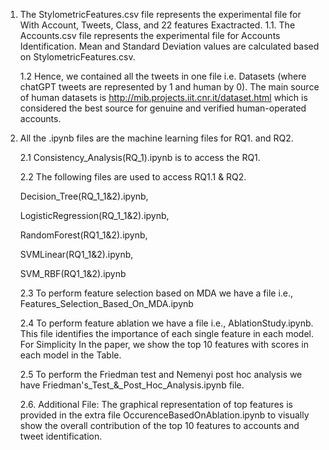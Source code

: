 1. The StylometricFeatures.csv file represents the experimental file for With Account, Tweets, Class, and 22 features Exactracted.
   1.1. The Accounts.csv file represents the experimental file for Accounts Identification. Mean and Standard Deviation values are calculated based on StylometricFeatures.csv.

   1.2 Hence, we contained all the tweets in one file i.e. Datasets (where chatGPT tweets are represented by 1 and human by 0). The main source of human datasets is http://mib.projects.iit.cnr.it/dataset.html which is considered the best source for genuine and verified human-operated accounts.

2. All the .ipynb files are the machine learning files for RQ1. and RQ2.
   
   2.1 Consistency_Analysis(RQ_1).ipynb is to access the RQ1.
   
   2.2 The following files are used to access RQ1.1 & RQ2.

   Decision_Tree(RQ_1_1&2).ipynb,
   
   LogisticRegression(RQ_1_1&2).ipynb,
    
   RandomForest(RQ1_1&2).ipynb,
   
   SVMLinear(RQ1_1&2).ipynb,
   
   SVM_RBF(RQ1_1&2).ipynb

   2.3 To perform feature selection based on MDA we have a file i.e., Features_Selection_Based_On_MDA.ipynb
   
   2.4 To perform feature ablation we have a file i.e., AblationStudy.ipynb. This file identifies the importance of each single feature in each model. For Simplicity In the paper, we show the top 10 features with scores in each model in the Table. 

   2.5 To perform the Friedman test and Nemenyi post hoc analysis we have Friedman's_Test_&_Post_Hoc_Analysis.ipynb file.
   
   2.6. Additional File: The graphical representation of top features is provided in the extra file OccurenceBasedOnAblation.ipynb to visually show the overall contribution of the top 10 features to accounts and tweet identification.
   
   
   







